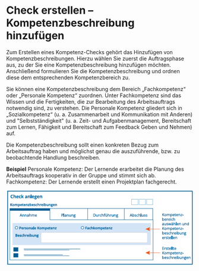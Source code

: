 # Check erstellen – Kompetenzbeschreibung hinzufügen

Zum Erstellen eines Kompetenz-Checks gehört das Hinzufügen von
Kompetenzbeschreibungen. Hierzu wählen Sie zuerst die
Auftragsphase aus, zu der Sie eine Kompetenzbeschreibung hinzufügen
möchten. Anschließend formulieren Sie die Kompetenzbeschreibung und
ordnen diese dem entsprechenden Kompetenzbereich zu.

Sie können eine Kompetenzbeschreibung dem Bereich „Fachkompetenz“ oder
„Personale Kompetenz“ zuordnen. Unter Fachkompetenz sind das Wissen und
die Fertigkeiten, die zur Bearbeitung des Arbeitsauftrags notwendig
sind, zu verstehen. Die Personale Kompetenz gliedert sich in
„Sozialkompetenz“ (u. a. Zusammenarbeit und Kommunikation mit Anderen) und
"Selbstständigkeit" (u. a. Zeit- und Aufgabenmanagement, Bereitschaft zum Lernen, Fähigkeit und Bereitschaft zum Feedback Geben und Nehmen) auf.

Die Kompetenzbeschreibung sollt einen konkreten Bezug zum Arbeitsauftrag haben
und möglichst genau die auszuführende, bzw. zu beobachtende Handlung
beschreiben.  

  **Beispiel** 
Personale Kompetenz: Der Lernende erarbeitet die Planung des Arbeitsauftrags
kooperativ in der Gruppe und stimmt sich ab. 
Fachkompetenz: Der Lernende erstellt einen Projektplan fachgerecht.

![](media/check-erstellen-kompetenzen.png)
